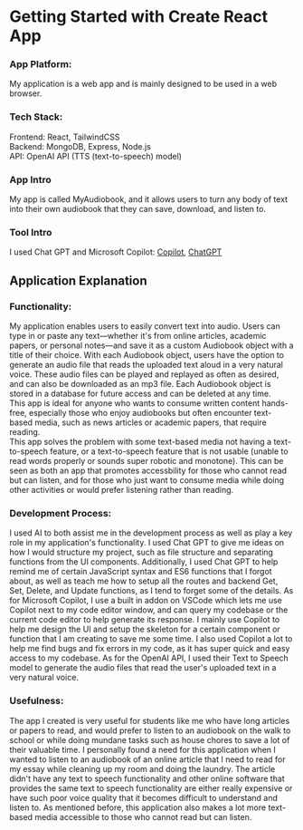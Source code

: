 # Getting Started with Create React App

### App Platform:
My application is a web app and is mainly designed to be used in a web browser.

### Tech Stack:
Frontend: React, TailwindCSS \
Backend: MongoDB, Express, Node.js \
API: OpenAI API (TTS (text-to-speech) model)

### App Intro
My app is called MyAudiobook, and it allows users to turn any body of text into their own audiobook that they can save, download, and listen to.

### Tool Intro
I used Chat GPT and Microsoft Copilot: [Copilot](https://copilot.microsoft.com/), [ChatGPT](https://chatgpt.com/)

## Application Explanation

### Functionality:
My application enables users to easily convert text into audio. Users can type in or paste any text—whether it's from online articles, academic papers, or personal notes—and save it as a custom Audiobook object with a title of their choice. With each Audiobook object, users have the option to generate an audio file that reads the uploaded text aloud in a very natural voice. These audio files can be played and replayed as often as desired, and can also be downloaded as an mp3 file. Each Audiobook object is stored in a database for future access and can be deleted at any time. \
This app is ideal for anyone who wants to consume written content hands-free, especially those who enjoy audiobooks but often encounter text-based media, such as news articles or academic papers, that require reading.\
This app solves the problem with some text-based media not having a text-to-speech feature, or a text-to-speech feature that is not usable (unable to read words properly or sounds super robotic and monotone). This can be seen as both an app that promotes accessbility for those who cannot read but can listen, and for those who just want to consume media while doing other activities or would prefer listening rather than reading.

### Development Process:
I used AI to both assist me in the development process as well as play a key role in my application's functionality. I used Chat GPT to give me ideas on how I would structure my project, such as file structure and separating functions from the UI components. Additionally, I used Chat GPT to help remind me of certain JavaScript syntax and ES6 functions that I forgot about, as well as teach me how to setup all the routes and backend Get, Set, Delete, and Update functions, as I tend to forget some of the details. As for Microsoft Copilot, I use a built in addon on VSCode which lets me use Copilot next to my code editor window, and can query my codebase or the current code editor to help generate its response. I mainly use Copilot to help me design the UI and setup the skeleton for a certain component or function that I am creating to save me some time. I also used Copilot a lot to help me find bugs and fix errors in my code, as it has super quick and easy access to my codebase. As for the OpenAI API, I used their Text to Speech model to generate the audio files that read the user's uploaded text in a very natural voice. 

### Usefulness:
The app I created is very useful for students like me who have long articles or papers to read, and would prefer to listen to an audiobook on the walk to school or while doing mundane tasks such as house chores to save a lot 
of their valuable time. I personally found a need for this application when I wanted to listen to an audiobook of an online article that I need to read for my essay while cleaning up my room and doing the laundry. The article didn't have any text to speech functionality and other online software that provides the same text to speech functionality are either really expensive or have such poor voice quality that it becomes difficult to understand and listen to. As mentioned before, this application also makes a lot more text-based media accessible to those who cannot read but can listen.
